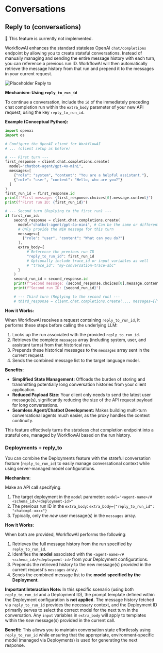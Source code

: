 # Conversations

## Reply to (conversations)

🚧 This feature is currently not implemented.

WorkflowAI enhances the standard stateless OpenAI `chat/completions` endpoint by allowing you to create stateful conversations. Instead of manually managing and sending the entire message history with each turn, you can reference a previous run ID. WorkflowAI will then automatically retrieve the message history from that run and prepend it to the messages in your current request.

![Placeholder Reply to](../assets/proxy/chatbot.png)

**Mechanism: Using `reply_to_run_id`**

To continue a conversation, include the `id` of the immediately preceding chat completion run within the `extra_body` parameter of your new API request, using the key `reply_to_run_id`.

**Example (Conceptual Python):**

```python
import openai
import os

# Configure the OpenAI client for WorkflowAI
# ... (client setup as before)

# --- First turn ---
first_response = client.chat.completions.create(
  model="chatbot-agent/gpt-4o-mini",
  messages=[
    {"role": "system", "content": "You are a helpful assistant."},
    {"role": "user", "content": "Hello, who are you?"}
  ]
)
first_run_id = first_response.id
print(f"First message: {first_response.choices[0].message.content}")
print(f"First run ID: {first_run_id}")

# --- Second turn (Replying to the first run) ---
if first_run_id:
    second_response = client.chat.completions.create(
      model="chatbot-agent/gpt-4o-mini", # Can be the same or different model
      # Only provide the NEW message for this turn
      messages=[
        {"role": "user", "content": "What can you do?"} 
      ],
      extra_body={
          # Reference the previous run ID
          "reply_to_run_id": first_run_id 
          # Optionally include trace_id or input variables as well
          # "trace_id": "my-conversation-trace-abc" 
      }
    )
    second_run_id = second_response.id
    print(f"Second message: {second_response.choices[0].message.content}")
    print(f"Second run ID: {second_run_id}")

    # --- Third turn (Replying to the second run) ---
    # third_response = client.chat.completions.create(..., messages=[{"role": "user", "content": "..."}], extra_body={"reply_to_run_id": second_run_id})

```

**How it Works:**

When WorkflowAI receives a request containing `reply_to_run_id`, it performs these steps before calling the underlying LLM:

1.  Looks up the run associated with the provided `reply_to_run_id`.
2.  Retrieves the complete `messages` array (including system, user, and assistant turns) from that historical run.
3.  Prepends these historical messages to the `messages` array sent in the current request.
4.  Sends the combined message list to the target language model.

**Benefits:**

*   **Simplified State Management:** Offloads the burden of storing and transmitting potentially long conversation histories from your client application.
*   **Reduced Payload Size:** Your client only needs to send the latest user message(s), significantly reducing the size of the API request payload for long conversations.
*   **Seamless Agent/Chatbot Development:** Makes building multi-turn conversational agents much easier, as the proxy handles the context continuity.

This feature effectively turns the stateless chat completion endpoint into a stateful one, managed by WorkflowAI based on the run history.

### Deployments + reply_to

You can combine the Deployments feature with the stateful conversation feature (`reply_to_run_id`) to easily manage conversational context while using server-managed model configurations.

**Mechanism:**

Make an API call specifying:

1.  The target deployment in the `model` parameter: `model="<agent-name>/#<schema_id>/<deployment-id>"`
2.  The previous run ID in the `extra_body`: `extra_body={"reply_to_run_id": "chatcmpl-xxxx"}`
3.  Typically, only the *new* user message(s) in the `messages` array.

**How it Works:**

When both are provided, WorkflowAI performs the following:

1.  Retrieves the full message history from the run specified by `reply_to_run_id`.
2.  Identifies the **model** associated with the `<agent-name>/#<schema_id>/<deployment-id>` from your Deployment configurations.
3.  Prepends the retrieved history to the new message(s) provided in the current request's `messages` array.
4.  Sends the combined message list to the **model specified by the Deployment**.

**Important Interaction Note:** In this specific scenario (using both `reply_to_run_id` and a Deployment ID), the prompt template defined within the Deployment configuration is **not applied**. The message history fetched via `reply_to_run_id` provides the necessary context, and the Deployment ID primarily serves to select the correct model for the next turn in the conversation. Any `input` variables in `extra_body` will apply to templates within the *new* message(s) provided in the current call.

**Benefit:** This allows you to maintain conversation state effortlessly using `reply_to_run_id` while ensuring that the appropriate, environment-specific model (managed via Deployments) is used for generating the next response.